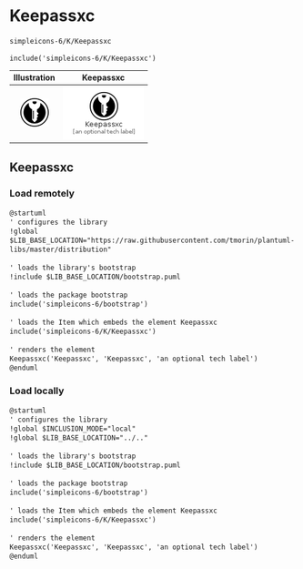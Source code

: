 # Keepassxc


```text
simpleicons-6/K/Keepassxc
```

```text
include('simpleicons-6/K/Keepassxc')
```



| Illustration | Keepassxc |
| :---: | :---: |
| ![illustration for Illustration](../../simpleicons-6/K/Keepassxc.png) | ![illustration for Keepassxc](../../simpleicons-6/K/Keepassxc.Local.png) |




## Keepassxc

### Load remotely
```plantuml
@startuml
' configures the library
!global $LIB_BASE_LOCATION="https://raw.githubusercontent.com/tmorin/plantuml-libs/master/distribution"

' loads the library's bootstrap
!include $LIB_BASE_LOCATION/bootstrap.puml

' loads the package bootstrap
include('simpleicons-6/bootstrap')

' loads the Item which embeds the element Keepassxc
include('simpleicons-6/K/Keepassxc')

' renders the element
Keepassxc('Keepassxc', 'Keepassxc', 'an optional tech label')
@enduml
```

### Load locally
```plantuml
@startuml
' configures the library
!global $INCLUSION_MODE="local"
!global $LIB_BASE_LOCATION="../.."

' loads the library's bootstrap
!include $LIB_BASE_LOCATION/bootstrap.puml

' loads the package bootstrap
include('simpleicons-6/bootstrap')

' loads the Item which embeds the element Keepassxc
include('simpleicons-6/K/Keepassxc')

' renders the element
Keepassxc('Keepassxc', 'Keepassxc', 'an optional tech label')
@enduml
```

